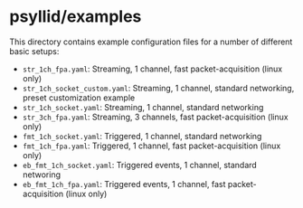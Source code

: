 # psyllid/examples

This directory contains example configuration files for a number of different basic setups:

* `str_1ch_fpa.yaml`: Streaming, 1 channel, fast packet-acquisition (linux only)
* `str_1ch_socket_custom.yaml`: Streaming, 1 channel, standard networking, preset customization example
* `str_1ch_socket.yaml`: Streaming, 1 channel, standard networking
* `str_3ch_fpa.yaml`: Streaming, 3 channels, fast packet-acquisition (linux only)
* `fmt_1ch_socket.yaml`: Triggered, 1 channel, standard networking
* `fmt_1ch_fpa.yaml`: Triggered, 1 channel, fast packet-acquisition (linux only)
* `eb_fmt_1ch_socket.yaml`: Triggered events, 1 channel, standard networing
* `eb_fmt_1ch_fpa.yaml`: Triggered events, 1 channel, fast packet-acquisition (linux only)
